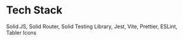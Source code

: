 # Tech Stack

Solid.JS, Solid Router, Solid Testing Library, Jest, Vite, Prettier, ESLint, Tabler Icons